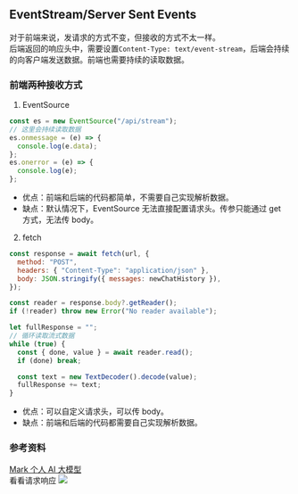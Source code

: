 ## EventStream/Server Sent Events

对于前端来说，发请求的方式不变，但接收的方式不太一样。  
后端返回的响应头中，需要设置`Content-Type: text/event-stream`，后端会持续的向客户端发送数据。前端也需要持续的读取数据。

### 前端两种接收方式

1. EventSource

```js
const es = new EventSource("/api/stream");
// 这里会持续读取数据
es.onmessage = (e) => {
  console.log(e.data);
};
es.onerror = (e) => {
  console.log(e);
};
```

- 优点：前端和后端的代码都简单，不需要自己实现解析数据。
- 缺点：默认情况下，EventSource 无法直接配置请求头。传参只能通过 get 方式，无法传 body。

2. fetch

```js
const response = await fetch(url, {
  method: "POST",
  headers: { "Content-Type": "application/json" },
  body: JSON.stringify({ messages: newChatHistory }),
});

const reader = response.body?.getReader();
if (!reader) throw new Error("No reader available");

let fullResponse = "";
// 循环读取流式数据
while (true) {
  const { done, value } = await reader.read();
  if (done) break;

  const text = new TextDecoder().decode(value);
  fullResponse += text;
}
```

- 优点：可以自定义请求头，可以传 body。
- 缺点：前端和后端的代码都需要自己实现解析数据。

### 参考资料

[Mark 个人 AI 大模型](https://shengrong.netlify.app/chat/)  
看看请求响应
<img src="/img/ajax/event-stream.png" style="max-width: 100%;">

